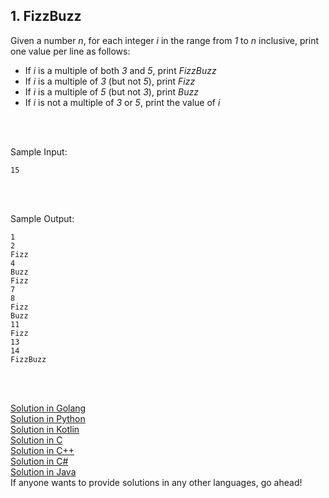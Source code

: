 ## 1. FizzBuzz

Given a number <i>n</i>, for each integer <i>i</i> in the range from <i>1</i> to <i>n</i> inclusive, print one value per line as follows:
<ul>
  <li>If <i>i</i> is a multiple of both <i>3</i> and <i>5</i>, print <i>FizzBuzz</i></li> 
  <li>If <i>i</i> is a multiple of <i>3</i> (but not <i>5</i>), print <i>Fizz</i></li> 
  <li>If <i>i</i> is a multiple of <i>5</i> (but not <i>3</i>), print <i>Buzz</i></li> 
  <li>If <i>i</i> is not a multiple of <i>3</i> or <i>5</i>, print the value of <i>i</i></li> 
</ul>
<br>
<br>

Sample Input:<br>
```
15
```
<br>
<br>

Sample Output:<br>
```
1
2
Fizz
4
Buzz
Fizz
7
8
Fizz
Buzz
11
Fizz
13
14
FizzBuzz
```

<br>
<br>

<a href = "https://github.com/aaryarajoju/cu-hackerrank/blob/main/Test-1%20(5%20Nov%202020)/Test/Q1.%20FizzBuzz/FizzBuzz.go">Solution in Golang</a><br>
<a href = "https://github.com/aaryarajoju/cu-hackerrank/blob/main/Test-1%20(5%20Nov%202020)/Test/Q1.%20FizzBuzz/FizzBuzz.py">Solution in Python</a><br>
<a href = "https://github.com/aaryarajoju/cu-hackerrank/blob/main/Test-1%20(5%20Nov%202020)/Test/Q1.%20FizzBuzz/FizzBuzz.kt">Solution in Kotlin</a><br>
<a href = "https://github.com/aaryarajoju/cu-hackerrank/blob/main/Test-1%20(5%20Nov%202020)/Test/Q1.%20FizzBuzz/FizzBuzz.c">Solution in C</a><br>
<a href = "https://github.com/aaryarajoju/cu-hackerrank/blob/main/Test-1%20(5%20Nov%202020)/Test/Q1.%20FizzBuzz/FizzBuzz.cpp">Solution in C++</a><br>
<a href = "https://github.com/aaryarajoju/cu-hackerrank/blob/main/Test-1%20(5%20Nov%202020)/Test/Q1.%20FizzBuzz/FizzBuzz.cs">Solution in C#</a><br>
<a href = "https://github.com/aaryarajoju/cu-hackerrank/blob/main/Test-1%20(5%20Nov%202020)/Test/Q1.%20FizzBuzz/FizzBuzz.java">Solution in Java</a><br>
If anyone wants to provide solutions in any other languages, go ahead!
